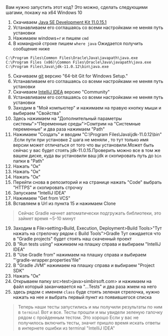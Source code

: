 Вам нужно запустить этот код? Это можно, сделать следующими шагами, покажу на x64 Windows 10
1. Скачиваем [Java SE Development Kit 11.0.15.1](https://www.oracle.com/java/technologies/downloads/#java11-windows)
2. Устанавливаем его соглашаясь со всеми настройками не меняя путь установки
3. Нажимаем windows+r и пишем `cmd`
4. В командной строке пишем `where java`
   Ожидается получить сообщение ниже
```
C:\Program Files\Common Files\Oracle\Java\javapath\java.exe
C:\Program Files (x86)\Common Files\Oracle\Java\javapath\java.exe
C:\Program Files\Java\jdk-11.0.12\bin\java.exe
```
5. Скачиваем [git](https://git-scm.com/download/win) версию "64-bit Git for Windows Setup."
6. Устанавливаем его соглашаясь со всеми настройками не меняя путь установки
7. Скачиваем [IntelliJ IDEA](https://www.jetbrains.com/idea/download/#section=windows) версию "Community"
8. Устанавливаем его соглашаясь со всеми настройками не меняя путь установки
9. Заходим в "Мой компьютер" и нажимаем на правую кнопку мыши и выбираем "Свойства"
10. Здесь нажимаем на "Дополнительный параметры системы">"Переменные среды">Сомтрим на "Системные переменные" и два раза нажимаем "Path"
11. Нажимаем "Создать" и вводим "C:\Program Files\Java\jdk-11.0.12\bin" .Если пути при установке 2 шага не меняли , то тут только имя версии может отличаться от того что вы установили.Может быть сейчас у вас будет стоять jdk-11.0.15.Проверить можно все в том же вашем диске, куда вы установили ваш jdk и скопировать путь до `bin` папки в "Path"
12. Нажать "Ок"
13. Нажать "Ок"
14. Нажать "Ок"
15. Перейти снова в репозиторий и на странице нажать "Code" выбрать "HTTPS" и скопировать строчку
16. Запускаем "IntelliJ IDEA"
17. Нажимаем "Get from VCS"
18. Вставляем в Url из пункта 15 и нажимаем Clone
>Сейчас Gradle начнет автоматически подгружать библиотеки, это займет время ~5-10 минут
19. Заходим в File>setting>Build, Execution, Deployment>Build Tools>"Тут нажать на стрелочку рядом с Build Tools">Gradle
    Тут ожидается что в "Gradle projects" будет стоять наш скаченный проект
20. В "Run tests using" нажимаем на плашку справа и выбираем "IntelliJ IDEA"
21. В "Use Gradle from" нажимаем на плашку справа и выбираем "'gradle-wrapper.properties'file"
22. В "Gradle JVM" нажимаем на плашку справа и выбираем "Project SDK"
23. Нажать "Ок"
24. Открываем папку src>test>java>simbirsoft.com> и нажимаем на файл который заканчивается на "...Tests" и два раза жмем на него
25. здесь рядом с именем `class` буде стоять зеленая стрелочка, нужно нажать на нее и выбрать первый пункт из появившегося списка
>Теперь наши тесты запустились и мы получили результаты по ним в `terminal`
Вот и все. Тесты прошли и мы увидели зеленую галочку рядом с пройденным тестом. Это хорошо
Если у вас не получилось включить тесты, значит пришло время искать ответы в интернете ошибки из terminal "IntelliJ IDEA"

